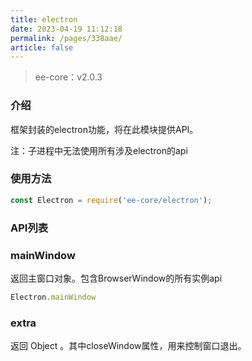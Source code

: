 ```yaml
---
title: electron
date: 2023-04-19 11:12:18
permalink: /pages/338aae/
article: false
---
```


> ee-core：v2.0.3

###  介绍
框架封装的electron功能，将在此模块提供API。

注：子进程中无法使用所有涉及electron的api

###  使用方法
```javascript
const Electron = require('ee-core/electron');
```
###  API列表
###  mainWindow
返回主窗口对象。包含BrowserWindow的所有实例api
```javascript
Electron.mainWindow
```
###  extra
返回 Object 。其中closeWindow属性，用来控制窗口退出。






